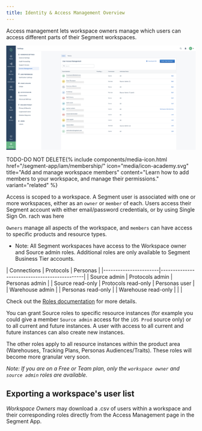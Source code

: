 ```yaml
---
title: Identity & Access Management Overview
---
```

Access management lets workspace owners manage which users can access different parts of their Segment workspaces.

![](images/access-mgmt-overview.png)

TODO-DO NOT DELETE{% include components/media-icon.html href="/segment-app/iam/membership/" icon="media/icon-academy.svg" title="Add and manage workspace members" content="Learn how to add members to your workspace, and manage their permissions." variant="related" %}

Access is scoped to a workspace. A Segment user is associated with one or more workspaces, either as an `owner` or `member` of each.
Users access their Segment account with either email/password credentials, or by using Single Sign On. rach was here

`Owners` manage all aspects of the workspace, and `members` can have access to specific products and resource types.

* Note: All Segment workspaces have access to the Workspace owner and Source admin roles. Additional roles are only available to Segment Business Tier accounts.

| Connections           | Protocols             | Personas             |
|-----------------------|----------------------------------------------|
| Source admin          | Protocols admin       | Personas admin       |
| Source read-only      | Protocols read-only   | Personas user        |
| Warehouse admin       |                       | Personas read-only   |
| Warehouse read-only   |                       |                      |

Check out the [Roles documentation](/docs/iam/roles/) for more details.

You can grant Source roles to specific resource instances (for example you could give a member `Source admin` access for the `iOS Prod` source only) or to all current and future instances. A user with access to all current and future instances can also create new instances.

The other roles apply to all resource instances within the product area (Warehouses, Tracking Plans, Personas Audiences/Traits).
These roles will become more granular very soon.

_Note: If you are on a Free or Team plan, only the `workspace owner` and `source admin` roles are available._

## Exporting a workspace's user list
*Workspace Owners* may download a .csv of users within a workspace and their corresponding roles directly from the Access Management page in the Segment App.
